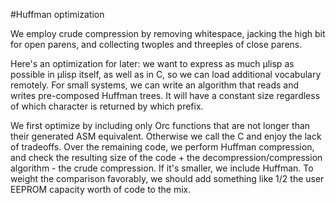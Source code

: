 #Huffman optimization

We employ crude compression by removing whitespace, jacking the high bit for open parens, and collecting twoples and threeples of close parens. 

Here's an optimization for later: we want to express as much µlisp as possible in µlisp itself, as well as in C, so we can load additional vocabulary remotely. For small systems, we can write an algorithm that reads and writes pre-composed Huffman trees. It will have a constant size regardless of which character is returned by which prefix. 

We first optimize by including only Orc functions that are not longer than their generated ASM equivalent. Otherwise we call the C and enjoy the lack of tradeoffs. Over the remaining code, we perform Huffman compression, and check the resulting size of the code + the decompression/compression algorithm - the crude compression. If it's smaller, we include Huffman. To weight the comparison favorably, we should add something like 1/2 the user EEPROM capacity worth of code to the mix.